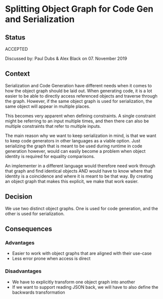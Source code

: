 # Splitting Object Graph for Code Gen and Serialization

## Status

ACCEPTED

Discussed by: Paul Dubs & Alex Black on 07. November 2019


## Context

Serialization and Code Generation have different needs when it comes to how the object graph should be laid out. When
generating code, it is a lot easier to be able to directly access referenced objects and traverse through the graph.
However, if the same object graph is used for serialization, the same object will appear in multiple places.

This becomes very apparent when defining constraints. A single constraint might be referring to an input multiple times,
and then there can also be multiple constraints that refer to multiple inputs.

The main reason why we want to keep serialization in mind, is that we want to keep code generators in other languages as
a viable option. Just serializing the graph that is meant to be used during runtime in code generation however, would
can easily become a problem when object identity is required for equality comparisons. 

An implementer in a different language would therefore need work through that graph and find identical objects AND would
have to know where that identity is a coincidence and where it is meant to be that way. By creating an object graph that
makes this explicit, we make that work easier.

## Decision

We use two distinct object graphs. One is used for code generation, and the other is used for serialization.  


## Consequences

### Advantages
* Easier to work with object graphs that are aligned with their use-case
* Less error prone when access is direct

### Disadvantages
* We have to explicitly transform one object graph into another
* If we want to support reading JSON back, we will have to also define the backwards transformation